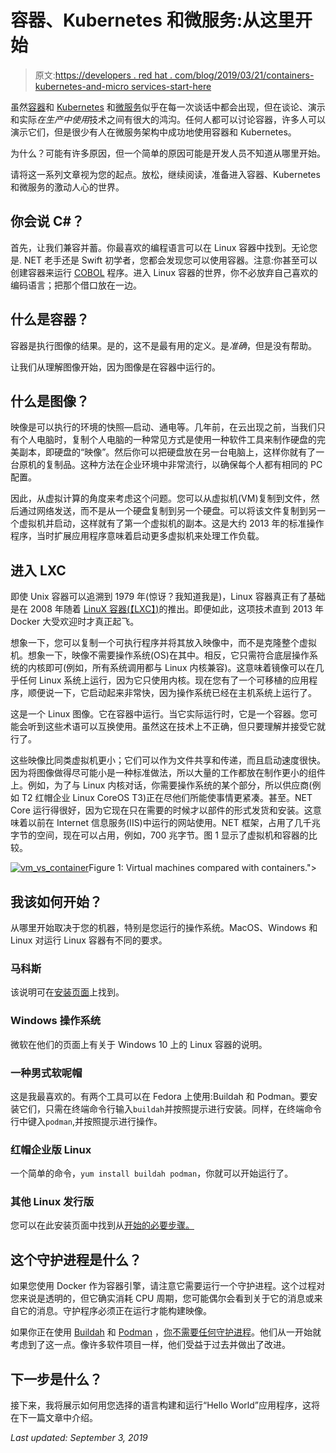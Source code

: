 # 容器、Kubernetes 和微服务:从这里开始

> 原文:[https://developers . red hat . com/blog/2019/03/21/containers-kubernetes-and-micro services-start-here](https://developers.redhat.com/blog/2019/03/21/containers-kubernetes-and-microservices-start-here)

虽然[容器](https://developers.redhat.com/blog/category/containers/)和 [Kubernetes](https://developers.redhat.com/topics/kubernetes/) 和[微服务](https://developers.redhat.com/topics/microservices/)似乎在每一次谈话中都会出现，但在谈论、演示和实际*在生产中使用*技术之间有很大的鸿沟。任何人都可以讨论容器，许多人可以演示它们，但是很少有人在微服务架构中成功地使用容器和 Kubernetes。

为什么？可能有许多原因，但一个简单的原因可能是开发人员不知道从哪里开始。

请将这一系列文章视为您的起点。放松，继续阅读，准备进入容器、Kubernetes 和微服务的激动人心的世界。

## 你会说 C#？

首先，让我们兼容并蓄。你最喜欢的编程语言可以在 Linux 容器中找到。无论您是. NET 老手还是 Swift 初学者，您都会发现您可以使用容器。注意:你甚至可以创建容器来运行 [COBOL](https://opensource.com/article/17/8/what-about-cobol) 程序。进入 Linux 容器的世界，你不必放弃自己喜欢的编码语言；把那个借口放在一边。

## 什么是容器？

容器是执行图像的结果。是的，这不是最有用的定义。是*准确*，但是没有帮助。

让我们从理解图像开始，因为图像是在容器中运行的。

## 什么是图像？

映像是可以执行的环境的快照—启动、通电等。几年前，在云出现之前，当我们只有个人电脑时，复制个人电脑的一种常见方式是使用一种软件工具来制作硬盘的完美副本，即硬盘的“映像”。然后你可以把硬盘放在另一台电脑上，这样你就有了一台原机的复制品。这种方法在企业环境中非常流行，以确保每个人都有相同的 PC 配置。

因此，从虚拟计算的角度来考虑这个问题。您可以从虚拟机(VM)复制到文件，然后通过网络发送，而不是从一个硬盘复制到另一个硬盘。可以将该文件复制到另一个虚拟机并启动，这样就有了第一个虚拟机的副本。这是大约 2013 年的标准操作程序，当时扩展应用程序意味着启动更多虚拟机来处理工作负载。

## 进入 LXC

即使 Unix 容器可以追溯到 1979 年(惊讶？我知道我是)，Linux 容器真正有了基础是在 2008 年随着 [LinuX 容器(](https://linuxcontainers.org/)[【LXC】](https://linuxcontainers.org/)[)](https://linuxcontainers.org/)的推出。即便如此，这项技术直到 2013 年 Docker 大受欢迎时才真正起飞。

想象一下，您可以复制一个可执行程序并将其放入映像中，而不是克隆整个虚拟机。想象一下，映像不需要操作系统(OS)在其中。相反，它只需符合底层操作系统的内核即可(例如，所有系统调用都与 Linux 内核兼容)。这意味着镜像可以在几乎任何 Linux 系统上运行，因为它只使用内核。现在您有了一个可移植的应用程序，顺便说一下，它启动起来非常快，因为操作系统已经在主机系统上运行了。

这是一个 Linux 图像。它在容器中运行。当它实际运行时，它是一个容器。您可能会听到这些术语可以互换使用。虽然这在技术上不正确，但只要理解并接受它就行了。

这些映像比同类虚拟机更小；它们可以作为文件共享和传递，而且启动速度很快。因为将图像做得尽可能小是一种标准做法，所以大量的工作都放在制作更小的组件上。例如，为了与 Linux 内核对话，你需要操作系统的某个部分，所以供应商(例如 T2 红帽企业 Linux CoreOS T3)正在尽他们所能使事情更紧凑。甚至。NET Core 运行得很好，因为它现在只在需要的时候才以部件的形式发货和安装。这意味着以前在 Internet 信息服务(IIS)中运行的网站使用。NET 框架，占用了几千兆字节的空间，现在可以占用，例如，700 兆字节。图 1 显示了虚拟机和容器的比较。

[![](../Images/b5544e5700f0d243a9af7db5eba94600.png "vm_vs_container")](/sites/default/files/blog/2019/02/vm_vs_container.png)Figure 1: Virtual machines compared with containers.">

## 我该如何开始？

从哪里开始取决于您的机器，特别是您运行的操作系统。MacOS、Windows 和 Linux 对运行 Linux 容器有不同的要求。

### 马科斯

该说明可在[安装页面](https://docs.docker.com/docker-for-mac/install/)上找到。

### Windows 操作系统

微软在他们的页面上有关于 Windows 10 上的 Linux 容器的说明。

### 一种男式软呢帽

这是我最喜欢的。有两个工具可以在 Fedora 上使用:Buildah 和 Podman。要安装它们，只需在终端命令行输入`buildah`并按照提示进行安装。同样，在终端命令行中键入`podman`,并按照提示进行操作。

### 红帽企业版 Linux

一个简单的命令，`yum install buildah podman`，你就可以开始运行了。

### 其他 Linux 发行版

您可以在此安装页面中找到从[开始的必要步骤。](https://docs.docker.com/install/)

## 这个守护进程是什么？

如果您使用 Docker 作为容器引擎，请注意它需要运行一个守护进程。这个过程对您来说是透明的，但它确实消耗 CPU 周期，您可能偶尔会看到关于它的消息或来自它的消息。守护程序必须正在运行才能构建映像。

如果你正在使用 [Buildah](https://developers.redhat.com/blog/2019/02/21/podman-and-buildah-for-docker-users/) 和 [Podman](https://developers.redhat.com/blog/2018/08/29/intro-to-podman/) ，[你不需要任何守护进程](https://www.redhat.com/en/blog/daemon-haunted-container-world-no-longer-introducing-buildah-10)。他们从一开始就考虑到了这一点。像许多软件项目一样，他们受益于过去并做出了改进。

## 下一步是什么？

接下来，我将展示如何用您选择的语言构建和运行“Hello World”应用程序，这将在下一篇文章中介绍。

*Last updated: September 3, 2019*